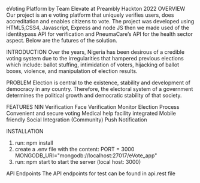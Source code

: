 eVoting Platform by Team Elevate at Preambly Hackton 2022
OVERVIEW
Our project is an e voting platform that uniquely verifies users, does accreditation and enables citizens to vote. The project was developed using HTML5,CSS4, Javascript, Express and node JS then we made used of the identitypass API for verification and PneumaCare’s API for the health sector aspect. Below are the futures of the solution. 

INTRODUCTION
Over the years, Nigeria has been desirous of a credible voting system due to the irregularities that hampered previous elections which include: ballot stuffing, intimidation of voters, hijacking of ballot boxes, violence, and manipulation of election results. 

PROBLEM
Election is central to the existence, stability and development of democracy in any country. Therefore, the electoral system of a government determines the political growth and democratic stability of that society. 

FEATURES
NIN Verification
Face Verification
Monitor Election Process
Convenient and secure voting
Medical help facility integrated
Mobile friendly
Social Integration (Community)
Push Notification

INSTALLATION
1. run: npm install
2. create a .env file with the content: 
PORT = 3000 
MONGODB_URI="mongodb://localhost:27017/eVote_app"
3. run: npm start to start the server (local host: 3000)

API Endpoints
The API endpoints for test can be found in api.rest file
